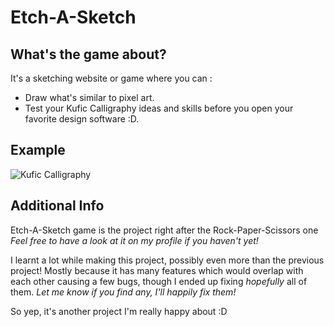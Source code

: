 # Etch-A-Sketch
## What's the game about?
It's a sketching website or game where you can :
- Draw what's similar to pixel art.
- Test your Kufic Calligraphy ideas and skills before you open your favorite design software :D.
## Example
![Kufic Calligraphy](https://ibb.co/xfj80Mt)

## Additional Info
Etch-A-Sketch game is the project right after the Rock-Paper-Scissors one
*Feel free to have a look at it on my profile if you haven't yet!*

I learnt a lot while making this project, possibly even more than the previous project! Mostly because it has many features which would overlap with each other causing a few bugs, though I ended up fixing *hopefully* all of them.
*Let me know if you find any, I'll happily fix them!*

So yep, it's another project I'm really happy about :D